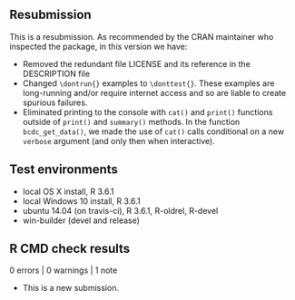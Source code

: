 ## Resubmission
This is a resubmission. As recommended by the CRAN maintainer who inspected the
package, in this version we have:

* Removed the redundant file LICENSE and its reference in the DESCRIPTION file 
* Changed `\dontrun{}` examples to `\donttest{}`. These examples are long-running
  and/or require internet access and so are liable to create spurious failures.
* Eliminated printing to the console with `cat()` and `print()` functions
  outside of `print()` and `summary()` methods. In the function 
  `bcdc_get_data()`, we made the use of `cat()` calls conditional on a new 
  `verbose` argument (and only then when interactive).

## Test environments
* local OS X install, R 3.6.1
* local Windows 10 install, R 3.6.1
* ubuntu 14.04 (on travis-ci), R 3.6.1, R-oldrel, R-devel
* win-builder (devel and release)

## R CMD check results

0 errors | 0 warnings | 1 note

* This is a new submission.
